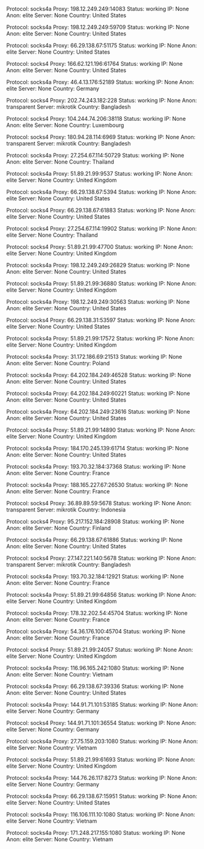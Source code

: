 Protocol: socks4a
Proxy: 198.12.249.249:14083
Status: working
IP: None
Anon: elite
Server: None
Country: United States

Protocol: socks4a
Proxy: 198.12.249.249:59709
Status: working
IP: None
Anon: elite
Server: None
Country: United States

Protocol: socks4a
Proxy: 66.29.138.67:51175
Status: working
IP: None
Anon: elite
Server: None
Country: United States

Protocol: socks4
Proxy: 166.62.121.196:61764
Status: working
IP: None
Anon: elite
Server: None
Country: United States

Protocol: socks4a
Proxy: 46.4.13.176:52189
Status: working
IP: None
Anon: elite
Server: None
Country: Germany

Protocol: socks4
Proxy: 202.74.243.182:228
Status: working
IP: None
Anon: transparent
Server: mikrotik
Country: Bangladesh

Protocol: socks4
Proxy: 104.244.74.206:38118
Status: working
IP: None
Anon: elite
Server: None
Country: Luxembourg

Protocol: socks4
Proxy: 180.94.28.114:6969
Status: working
IP: None
Anon: transparent
Server: mikrotik
Country: Bangladesh

Protocol: socks4a
Proxy: 27.254.67.114:50729
Status: working
IP: None
Anon: elite
Server: None
Country: Thailand

Protocol: socks4a
Proxy: 51.89.21.99:9537
Status: working
IP: None
Anon: elite
Server: None
Country: United Kingdom

Protocol: socks4a
Proxy: 66.29.138.67:5394
Status: working
IP: None
Anon: elite
Server: None
Country: United States

Protocol: socks4
Proxy: 66.29.138.67:61883
Status: working
IP: None
Anon: elite
Server: None
Country: United States

Protocol: socks4
Proxy: 27.254.67.114:19902
Status: working
IP: None
Anon: elite
Server: None
Country: Thailand

Protocol: socks4
Proxy: 51.89.21.99:47700
Status: working
IP: None
Anon: elite
Server: None
Country: United Kingdom

Protocol: socks4a
Proxy: 198.12.249.249:26829
Status: working
IP: None
Anon: elite
Server: None
Country: United States

Protocol: socks4a
Proxy: 51.89.21.99:36880
Status: working
IP: None
Anon: elite
Server: None
Country: United Kingdom

Protocol: socks4a
Proxy: 198.12.249.249:30563
Status: working
IP: None
Anon: elite
Server: None
Country: United States

Protocol: socks4
Proxy: 66.29.138.31:53597
Status: working
IP: None
Anon: elite
Server: None
Country: United States

Protocol: socks4a
Proxy: 51.89.21.99:17572
Status: working
IP: None
Anon: elite
Server: None
Country: United Kingdom

Protocol: socks4a
Proxy: 31.172.186.69:21513
Status: working
IP: None
Anon: elite
Server: None
Country: Poland

Protocol: socks4a
Proxy: 64.202.184.249:46528
Status: working
IP: None
Anon: elite
Server: None
Country: United States

Protocol: socks4a
Proxy: 64.202.184.249:60221
Status: working
IP: None
Anon: elite
Server: None
Country: United States

Protocol: socks4a
Proxy: 64.202.184.249:23616
Status: working
IP: None
Anon: elite
Server: None
Country: United States

Protocol: socks4a
Proxy: 51.89.21.99:14890
Status: working
IP: None
Anon: elite
Server: None
Country: United Kingdom

Protocol: socks4a
Proxy: 184.170.245.139:61714
Status: working
IP: None
Anon: elite
Server: None
Country: United States

Protocol: socks4a
Proxy: 193.70.32.184:37368
Status: working
IP: None
Anon: elite
Server: None
Country: France

Protocol: socks4a
Proxy: 188.165.227.67:26530
Status: working
IP: None
Anon: elite
Server: None
Country: France

Protocol: socks4
Proxy: 36.89.89.59:5678
Status: working
IP: None
Anon: transparent
Server: mikrotik
Country: Indonesia

Protocol: socks4
Proxy: 95.217.152.184:28908
Status: working
IP: None
Anon: elite
Server: None
Country: Finland

Protocol: socks4a
Proxy: 66.29.138.67:61886
Status: working
IP: None
Anon: elite
Server: None
Country: United States

Protocol: socks4
Proxy: 27.147.221.140:5678
Status: working
IP: None
Anon: transparent
Server: mikrotik
Country: Bangladesh

Protocol: socks4a
Proxy: 193.70.32.184:12921
Status: working
IP: None
Anon: elite
Server: None
Country: France

Protocol: socks4a
Proxy: 51.89.21.99:64856
Status: working
IP: None
Anon: elite
Server: None
Country: United Kingdom

Protocol: socks4a
Proxy: 178.32.202.54:45704
Status: working
IP: None
Anon: elite
Server: None
Country: France

Protocol: socks4a
Proxy: 54.36.176.100:45704
Status: working
IP: None
Anon: elite
Server: None
Country: France

Protocol: socks4
Proxy: 51.89.21.99:24057
Status: working
IP: None
Anon: elite
Server: None
Country: United Kingdom

Protocol: socks4a
Proxy: 116.96.165.242:1080
Status: working
IP: None
Anon: elite
Server: None
Country: Vietnam

Protocol: socks4a
Proxy: 66.29.138.67:39336
Status: working
IP: None
Anon: elite
Server: None
Country: United States

Protocol: socks4a
Proxy: 144.91.71.101:53185
Status: working
IP: None
Anon: elite
Server: None
Country: Germany

Protocol: socks4
Proxy: 144.91.71.101:36554
Status: working
IP: None
Anon: elite
Server: None
Country: Germany

Protocol: socks4a
Proxy: 27.75.159.203:1080
Status: working
IP: None
Anon: elite
Server: None
Country: Vietnam

Protocol: socks4a
Proxy: 51.89.21.99:61693
Status: working
IP: None
Anon: elite
Server: None
Country: United Kingdom

Protocol: socks4a
Proxy: 144.76.26.117:8273
Status: working
IP: None
Anon: elite
Server: None
Country: Germany

Protocol: socks4a
Proxy: 66.29.138.67:15951
Status: working
IP: None
Anon: elite
Server: None
Country: United States

Protocol: socks4a
Proxy: 116.106.111.10:1080
Status: working
IP: None
Anon: elite
Server: None
Country: Vietnam

Protocol: socks4a
Proxy: 171.248.217.155:1080
Status: working
IP: None
Anon: elite
Server: None
Country: Vietnam

